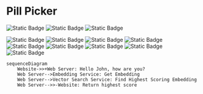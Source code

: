 # Pill Picker
![Static Badge](https://img.shields.io/badge/python-blue)
![Static Badge](https://img.shields.io/badge/rust-orange)
![Static Badge](https://img.shields.io/badge/typescript-yellow)

![Static Badge](https://img.shields.io/badge/easyfsl-blue)
![Static Badge](https://img.shields.io/badge/pytorch-blue)
![Static Badge](https://img.shields.io/badge/fastapi-blue)
![Static Badge](https://img.shields.io/badge/rocket-orange)
![Static Badge](https://img.shields.io/badge/rayon-orange)
![Static Badge](https://img.shields.io/badge/geo-orange)
![Static Badge](https://img.shields.io/badge/solidjs-yellow)
![Static Badge](https://img.shields.io/badge/vite-yellow)
![Static Badge](https://img.shields.io/badge/tailwind-pink)






```mermaid
sequenceDiagram
    Website->>+Web Server: Hello John, how are you?
    Web Server-->Embedding Service: Get Embedding
    Web Server-->Vector Search Service: Find Highest Scoring Embedding
    Web Server-->>-Website: Return highest score
```

